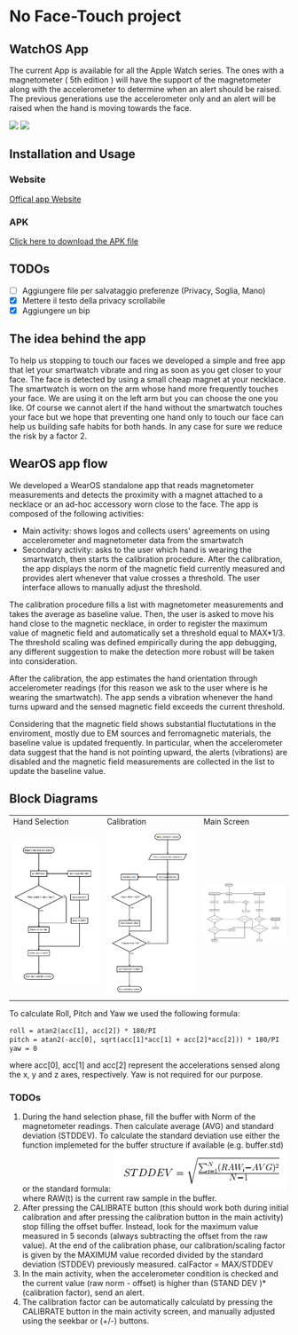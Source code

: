 # No Face-Touch project

## WatchOS App
The current App is available for all the Apple Watch series. The ones with a magnetometer ( 5th edition ) will have the support of the magnetometer along with the accelerometer to determine when an alert should be raised. The previous generations use the accelerometer only and an alert will be raised when the hand is moving towards the face.

<img src="https://user-images.githubusercontent.com/6486741/79162943-034be400-7dd6-11ea-84c4-bf2f85383c7f.PNG" width="150px"> <img src="https://user-images.githubusercontent.com/6486741/79162939-02b34d80-7dd6-11ea-8bdc-03bff1a553ae.PNG" width="150px">

## Installation and Usage

### Website
[Offical app Website](http://www.nofacetouch.org)

### APK
[Click here to download the APK file](https://github.com/sirslab/COVID-19-DoNTYF-wear/raw/master/app/build/outputs/apk/debug/app-debug.apk)

## TODOs
- [ ] Aggiungere file per salvataggio preferenze (Privacy, Soglia, Mano)
- [x] Mettere il testo della privacy scrollabile
- [x] Aggiungere un bip

## The idea behind the app
To help us stopping to touch our faces we developed a simple and free app that let your smartwatch vibrate and ring as soon as you get closer to your face. The face is detected by using a small cheap magnet at your necklace.  
The smartwatch is worn on the arm whose hand more frequently touches your face. We are using it on the left arm but you can choose the one you like. Of course we cannot alert if the hand without the smartwatch touches your face but we hope that preventing one hand only to touch our face can help us building safe habits for both hands. In any case for sure we reduce the risk by a factor 2. 

## WearOS app flow
We developed a WearOS standalone app that reads magnetometer measurements and detects the proximity with a magnet attached to a necklace or an ad-hoc accessory worn close to the face.
The app is composed of the following activities:
- Main activity: shows logos and collects users' agreements on using accelerometer and magnetometer data from the smartwatch
- Secondary activity: asks to the user which hand is wearing the smartwatch, then starts the calibration procedure. After the calibration, the app displays the norm of the magnetic field currently measured and provides alert whenever that value crosses a threshold. The user interface allows to manually adjust the threshold.

The calibration procedure fills a list with magnetometer measurements and takes the average as baseline value. Then, the user is asked to move his hand close to the magnetic necklace, in order to register the maximum value of magnetic field and 
automatically set a threshold equal to MAX*$1/3$.
The threshold scaling was defined empirically during the app debugging, any different suggestion to make the detection more robust will be taken into consideration.

After the calibration, the app estimates the hand orientation through accelerometer readings (for this reason we ask to the user where is he wearing the smartwatch). The app sends a vibration whenever the hand turns upward and the sensed magnetic field exceeds the current threshold.

Considering that the magnetic field shows substantial fluctutations in the enviroment, mostly due to EM sources and ferromagnetic materials, the baseline value is updated frequently. In particular, when the accelerometer data suggest that the hand is not pointing upward, the alerts (vibrations) are disabled and the magnetic field measurements are collected in the list to update the baseline value. 

## Block Diagrams
<table>
  <tr>
    <td>Hand Selection</td>
     <td>Calibration</td>
     <td>Main Screen</td>
  </tr>
  <tr>
    <td><a href="https://github.com/sirslab/COVID-19-DoNTYF-wear/blob/master/images/Hand_choice_block.png" target="_blank"><img src="images/Hand_choice_block.png" width=270></a></td>
    <td><a href="https://github.com/sirslab/COVID-19-DoNTYF-wear/blob/master/images/Block_calib_screen.png" target="_blank"><img src="images/Block_calib_screen.png" width=270></a></td>
    <td><a href="https://github.com/sirslab/COVID-19-DoNTYF-wear/blob/master/images/Block_main_screen.png" target="_blank"><img src="images/Block_main_screen.png" width=270></a></td>
  </tr>
 </table>


To calculate Roll, Pitch and Yaw we used the following formula:
```
roll = atan2(acc[1], acc[2]) * 180/PI
pitch = atan2(-acc[0], sqrt(acc[1]*acc[1] + acc[2]*acc[2])) * 180/PI
yaw = 0
```
where acc[0], acc[1] and acc[2] represent the accelerations sensed along the x, y and z axes, respectively.
Yaw is not required for our purpose.


### TODOs

1. During the hand selection phase, fill the buffer with Norm of the magnetometer readings. Then calculate average (AVG) and standard deviation (STDDEV). 
To calculate the standard deviation use either the function implemeted for the buffer structure if available (e.g. buffer.std) or the standard formula:
![](images/STDDEV.png)
where RAW(t) is the current raw sample in the buffer.
2. After pressing the CALIBRATE button (this should work both during initial calibration and after pressing the calibration button in the main activity) stop filling the offset buffer. Instead, look for the maximum value measured in 5 seconds (always subtracting the offset from the raw value). At the end of the calibration phase, our calibration/scaling factor is given by the MAXIMUM value recorded divided by the standard deviation (STDDEV) previously measured.
calFactor = MAX/STDDEV
3. In the main activity, when the accelerometer condition is checked and the current value (raw norm - offset) is higher than (STAND DEV )*(calibration factor), send an alert.
4. The calibration factor can be automatically calculatd by pressing the CALIBRATE button in the main activity screen, and manually adjusted using the seekbar or (+/-) buttons.
